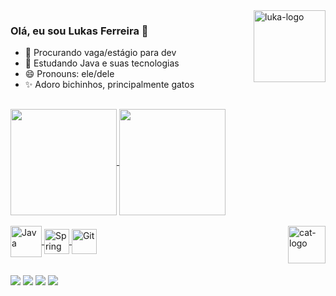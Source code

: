 <div>
<img align="right" alt="luka-logo" height="115 " width="115" src="https://cdn.picrew.me/shareImg/org/202304/338224_ev4ZRCQF.png">
</div>

### Olá, eu sou Lukas Ferreira 👋 


- 🔭 Procurando vaga/estágio para dev
- 📝 Estudando Java e suas tecnologias
- 😄 Pronouns: ele/dele
- ✨ Adoro bichinhos, principalmente gatos

##

 <div>
  <a href="https://github.com/lukadev08">
  <img align="center" height="170em" src="https://github-readme-stats.vercel.app/api?username=lukadev08&count_private=true&show_icons=true&theme=tokyonight&include_all_commits=true&count_private=true"/>
  <img align="center" height="170em" src="https://github-readme-stats.vercel.app/api/top-langs/?username=lukadev08&layout=compact&langs_count=16&theme=tokyonight"/>
  
       
</div>

<div style="display: inline_block"><br>
  <img align="center" alt="Java" height="50" width="50" src="https://cdn.jsdelivr.net/gh/devicons/devicon/icons/java/java-original.svg">
  <img align="center" alt="Spring" height="40" width="40" src="https://cdn.jsdelivr.net/gh/devicons/devicon/icons/spring/spring-original.svg">
  <img align="center" alt="Git" height="40" width="40" src="https://cdn.jsdelivr.net/gh/devicons/devicon/icons/git/git-original.svg">
 <img align="right" alt="cat-logo" height="60 " width=60" src="https://em-content.zobj.net/source/microsoft-teams/337/cat-face_1f431.png">  
  </div>
  
  ##
  
  <div>
  <a href = "mailto:luskaf8@gmail.com"><img src="https://img.shields.io/badge/-Gmail-%23333?style=for-the-badge&logo=gmail&logoColor=red" target="_blank"></a>
  <a href="https://www.linkedin.com/in/lukadev08/" target="_blank"><img src="https://img.shields.io/badge/-LinkedIn-%230077B5?style=for-the-badge&logo=linkedin&logoColor=white" target="_blank"></a>
  <a href="os"> <img src="https://img.shields.io/badge/Windows-0078D6?style=for-the-badge&logo=windows&logoColor=white" target="_blank"></a>
  <a href="os"> <img src="https://img.shields.io/badge/Visual_Studio_Code-0078D4?style=for-the-badge&logo=visual%20studio%20code&logoColor=white" target="_blank"></a>
  
  </div>
